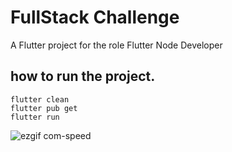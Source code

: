 # FullStack Challenge

A Flutter project for the role Flutter Node Developer

## how to run the project.

```shell
flutter clean
flutter pub get
flutter run
```
![ezgif com-speed](https://github.com/user-attachments/assets/9b3642c7-8e8f-42e4-8798-d6cf87fcb783)
